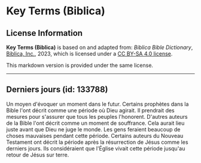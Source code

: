 # Key Terms (Biblica)

## License Information

**Key Terms (Biblica)** is based on and adapted from: _Biblica Bible Dictionary_, [Biblica, Inc.](https://www.biblica.com/), 2023, which is licensed under a [CC BY-SA 4.0 license](https://creativecommons.org/licenses/by-sa/4.0/legalcode.en).

This markdown version is provided under the same license.



--------------------------------

## Derniers jours (id: 133788)

Un moyen d'évoquer un moment dans le futur. Certains prophètes dans la Bible l'ont décrit comme une période où Dieu agirait. Il prendrait des mesures pour s'assurer que tous les peuples l'honorent. D'autres auteurs de la Bible l'ont décrit comme un moment de souffrance. Cela aurait lieu juste avant que Dieu ne juge le monde. Les gens feraient beaucoup de choses mauvaises pendant cette période. Certains auteurs du Nouveau Testament ont décrit la période après la résurrection de Jésus comme les derniers jours. Ils considéraient que l'Église vivait cette période jusqu'au retour de Jésus sur terre.


